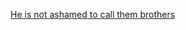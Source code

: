 [He is not ashamed to call them brothers](https://github.com/metalcarratt/ministry/blob/main/beautiful-phrases/he-is-not-ashamed-to-call-them-brothers.md)
